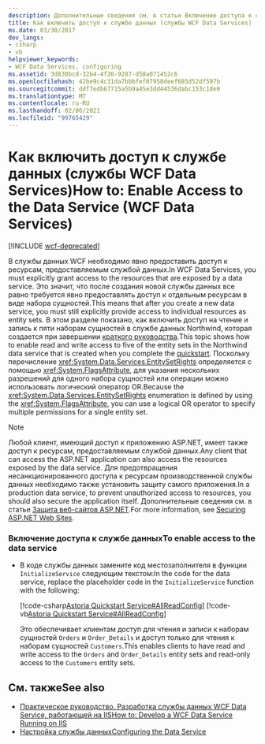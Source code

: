 ```yaml
---
description: Дополнительные сведения см. в статье Включение доступа к службе данных (службы данных WCF).
title: Как включить доступ к службе данных (службы WCF Data Services)
ms.date: 03/30/2017
dev_langs:
- csharp
- vb
helpviewer_keywords:
- WCF Data Services, configuring
ms.assetid: 3d830bcd-32b4-4f26-9287-d58a071452c6
ms.openlocfilehash: 42be9c4c31da7bbbfef07958deef685d52df597b
ms.sourcegitcommit: ddf7edb67715a5b9a45e3dd44536dabc153c1de0
ms.translationtype: MT
ms.contentlocale: ru-RU
ms.lasthandoff: 02/06/2021
ms.locfileid: "99765429"
---
```

# <a name="how-to-enable-access-to-the-data-service-wcf-data-services"></a><span data-ttu-id="cd2e3-103">Как включить доступ к службе данных (службы WCF Data Services)</span><span class="sxs-lookup"><span data-stu-id="cd2e3-103">How to: Enable Access to the Data Service (WCF Data Services)</span></span>

[!INCLUDE [wcf-deprecated](~/includes/wcf-deprecated.md)]

<span data-ttu-id="cd2e3-104">В службы данных WCF необходимо явно предоставить доступ к ресурсам, предоставляемым службой данных.</span><span class="sxs-lookup"><span data-stu-id="cd2e3-104">In WCF Data Services, you must explicitly grant access to the resources that are exposed by a data service.</span></span> <span data-ttu-id="cd2e3-105">Это значит, что после создания новой службы данных все равно требуется явно предоставлять доступ к отдельным ресурсам в виде набора сущностей.</span><span class="sxs-lookup"><span data-stu-id="cd2e3-105">This means that after you create a new data service, you must still explicitly provide access to individual resources as entity sets.</span></span> <span data-ttu-id="cd2e3-106">В этом разделе показано, как включить доступ на чтение и запись к пяти наборам сущностей в службе данных Northwind, которая создается при завершении [краткого руководства](quickstart-wcf-data-services.md).</span><span class="sxs-lookup"><span data-stu-id="cd2e3-106">This topic shows how to enable read and write access to five of the entity sets in the Northwind data service that is created when you complete the [quickstart](quickstart-wcf-data-services.md).</span></span> <span data-ttu-id="cd2e3-107">Поскольку перечисление <xref:System.Data.Services.EntitySetRights> определяется с помощью <xref:System.FlagsAttribute>, для указания нескольких разрешений для одного набора сущностей или операции можно использовать логический оператор OR.</span><span class="sxs-lookup"><span data-stu-id="cd2e3-107">Because the <xref:System.Data.Services.EntitySetRights> enumeration is defined by using the <xref:System.FlagsAttribute>, you can use a logical OR operator to specify multiple permissions for a single entity set.</span></span>  
  
> [!NOTE]
> <span data-ttu-id="cd2e3-108">Любой клиент, имеющий доступ к приложению ASP.NET, имеет также доступ к ресурсам, предоставляемым службой данных.</span><span class="sxs-lookup"><span data-stu-id="cd2e3-108">Any client that can access the ASP.NET application can also access the resources exposed by the data service.</span></span> <span data-ttu-id="cd2e3-109">Для предотвращения несанкционированного доступа к ресурсам производственной службы данных необходимо также установить защиту самого приложения.</span><span class="sxs-lookup"><span data-stu-id="cd2e3-109">In a production data service, to prevent unauthorized access to resources, you should also secure the application itself.</span></span> <span data-ttu-id="cd2e3-110">Дополнительные сведения см. в статье [Защита веб-сайтов ASP.NET](/previous-versions/aspnet/91f66yxt(v=vs.100)).</span><span class="sxs-lookup"><span data-stu-id="cd2e3-110">For more information, see [Securing ASP.NET Web Sites](/previous-versions/aspnet/91f66yxt(v=vs.100)).</span></span>  
  
### <a name="to-enable-access-to-the-data-service"></a><span data-ttu-id="cd2e3-111">Включение доступа к службе данных</span><span class="sxs-lookup"><span data-stu-id="cd2e3-111">To enable access to the data service</span></span>  
  
- <span data-ttu-id="cd2e3-112">В коде службы данных замените код местозаполнителя в функции `InitializeService` следующим текстом:</span><span class="sxs-lookup"><span data-stu-id="cd2e3-112">In the code for the data service, replace the placeholder code in the `InitializeService` function with the following:</span></span>  
  
     [!code-csharp[Astoria Quickstart Service#AllReadConfig](../../../../samples/snippets/csharp/VS_Snippets_Misc/astoria_quickstart_service/cs/northwind.svc.cs#allreadconfig)]
     [!code-vb[Astoria Quickstart Service#AllReadConfig](../../../../samples/snippets/visualbasic/VS_Snippets_Misc/astoria_quickstart_service/vb/northwind.svc.vb#allreadconfig)]  
  
     <span data-ttu-id="cd2e3-113">Это обеспечивает клиентам доступ для чтения и записи к наборам сущностей `Orders` и `Order_Details` и доступ только для чтения к наборам сущностей `Customers`.</span><span class="sxs-lookup"><span data-stu-id="cd2e3-113">This enables clients to have read and write access to the `Orders` and `Order_Details` entity sets and read-only access to the `Customers` entity sets.</span></span>  
  
## <a name="see-also"></a><span data-ttu-id="cd2e3-114">См. также</span><span class="sxs-lookup"><span data-stu-id="cd2e3-114">See also</span></span>

- [<span data-ttu-id="cd2e3-115">Практическое руководство. Разработка службы данных WCF Data Service, работающей на IIS</span><span class="sxs-lookup"><span data-stu-id="cd2e3-115">How to: Develop a WCF Data Service Running on IIS</span></span>](how-to-develop-a-wcf-data-service-running-on-iis.md)
- [<span data-ttu-id="cd2e3-116">Настройка службы данных</span><span class="sxs-lookup"><span data-stu-id="cd2e3-116">Configuring the Data Service</span></span>](configuring-the-data-service-wcf-data-services.md)
